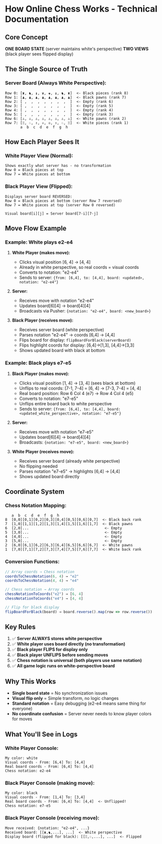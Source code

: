 # How Online Chess Works - Technical Documentation

## Core Concept

**ONE BOARD STATE** (server maintains white's perspective)
**TWO VIEWS** (black player sees flipped display)

## The Single Source of Truth

### Server Board (Always White Perspective):
```
Row 0: [♜, ♞, ♝, ♛, ♚, ♝, ♞, ♜]  <- Black pieces (rank 8)
Row 1: [♟, ♟, ♟, ♟, ♟, ♟, ♟, ♟]  <- Black pawns (rank 7)
Row 2: [ ,  ,  ,  ,  ,  ,  ,  ]  <- Empty (rank 6)
Row 3: [ ,  ,  ,  ,  ,  ,  ,  ]  <- Empty (rank 5)
Row 4: [ ,  ,  ,  ,  ,  ,  ,  ]  <- Empty (rank 4)
Row 5: [ ,  ,  ,  ,  ,  ,  ,  ]  <- Empty (rank 3)
Row 6: [♙, ♙, ♙, ♙, ♙, ♙, ♙, ♙]  <- White pawns (rank 2)
Row 7: [♖, ♘, ♗, ♕, ♔, ♗, ♘, ♖]  <- White pieces (rank 1)
       a  b  c  d  e  f  g  h
```

## How Each Player Sees It

### White Player View (Normal):
```
Shows exactly what server has - no transformation
Row 0 = Black pieces at top
Row 7 = White pieces at bottom
```

### Black Player View (Flipped):
```
Displays server board REVERSED:
Row 0 = Black pieces at bottom (server Row 7 reversed)
Row 7 = White pieces at top (server Row 0 reversed)

Visual board[i][j] = Server board[7-i][7-j]
```

## Move Flow Example

### Example: White plays e2-e4

1. **White Player (makes move):**
   - Clicks visual position [6, 4] → [4, 4]
   - Already in white perspective, so real coords = visual coords
   - Converts to notation: "e2-e4"
   - Sends to server: `{from: [6,4], to: [4,4], board: <updated>, notation: "e2-e4"}`

2. **Server:**
   - Receives move with notation "e2-e4"
   - Updates board[6][4] → board[4][4]
   - Broadcasts via Pusher: `{notation: "e2-e4", board: <new_board>}`

3. **Black Player (receives move):**
   - Receives server board (white perspective)
   - Parses notation "e2-e4" → coords [6,4] → [4,4]
   - Flips board for display: `flipBoardForBlack(serverBoard)`
   - Flips highlight coords for display: [6,4]→[1,3], [4,4]→[3,3]
   - Shows updated board with black at bottom

### Example: Black plays e7-e5

1. **Black Player (makes move):**
   - Clicks visual position [1, 4] → [3, 4] (sees black at bottom)
   - Unflips to real coords: [7-1, 7-4] = [6, 4] → [7-3, 7-4] = [4, 4]
   - Real board position: Row 6 Col 4 (e7) → Row 4 Col 4 (e5)
   - Converts to notation: "e7-e5"
   - Unflips entire board back to white perspective
   - Sends to server: `{from: [6,4], to: [4,4], board: <updated_white_perspective>, notation: "e7-e5"}`

2. **Server:**
   - Receives move with notation "e7-e5"
   - Updates board[6][4] → board[4][4]
   - Broadcasts: `{notation: "e7-e5", board: <new_board>}`

3. **White Player (receives move):**
   - Receives server board (already white perspective)
   - No flipping needed
   - Parses notation "e7-e5" → highlights [6,4] → [4,4]
   - Shows updated board directly

## Coordinate System

### Chess Notation Mapping:
```
   a  b  c  d  e  f  g  h
8  [0,0][0,1][0,2][0,3][0,4][0,5][0,6][0,7]  <- Black back rank
7  [1,0][1,1][1,2][1,3][1,4][1,5][1,6][1,7]  <- Black pawns
6  [2,0]...                                   <- Empty
5  [3,0]...                                   <- Empty
4  [4,0]...                                   <- Empty
3  [5,0]...                                   <- Empty
2  [6,0][6,1][6,2][6,3][6,4][6,5][6,6][6,7]  <- White pawns
1  [7,0][7,1][7,2][7,3][7,4][7,5][7,6][7,7]  <- White back rank
```

### Conversion Functions:
```typescript
// Array coords → Chess notation
coordsToChessNotation(6, 4) → "e2"
coordsToChessNotation(4, 4) → "e4"

// Chess notation → Array coords
chessNotationToCoords("e2") → [6, 4]
chessNotationToCoords("e4") → [4, 4]

// Flip for black display
flipBoardForBlack(board) → board.reverse().map(row => row.reverse())
```

## Key Rules

1. ✅ **Server ALWAYS stores white perspective**
2. ✅ **White player uses board directly (no transformation)**
3. ✅ **Black player FLIPS for display only**
4. ✅ **Black player UNFLIPS before sending moves**
5. ✅ **Chess notation is universal (both players use same notation)**
6. ✅ **All game logic runs on white-perspective board**

## Why This Works

- **Single board state** = No synchronization issues
- **Visual flip only** = Simple transform, no logic changes
- **Standard notation** = Easy debugging (e2-e4 means same thing for everyone)
- **No coordinate confusion** = Server never needs to know player colors for moves

## What You'll See in Logs

### White Player Console:
```
My color: white
Visual coords - From: [6,4] To: [4,4]
Real board coords - From: [6,4] To: [4,4]
Chess notation: e2-e4
```

### Black Player Console (making move):
```
My color: black
Visual coords - From: [1,4] To: [3,4]
Real board coords - From: [6,4] To: [4,4]  <- Unflipped!
Chess notation: e7-e5
```

### Black Player Console (receiving move):
```
Move received: {notation: "e2-e4", ...}
Received board: [[♜,♞,...], ...]  <- White perspective
Display board (flipped for black): [[♖,♘,...], ...]  <- Flipped
```
